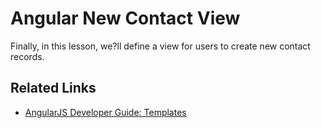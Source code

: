 # Angular New Contact View

Finally, in this lesson, we?ll define a view for users to create new contact records.

## Related Links

- [AngularJS Developer Guide: Templates](https://docs.angularjs.org/guide/templates)
